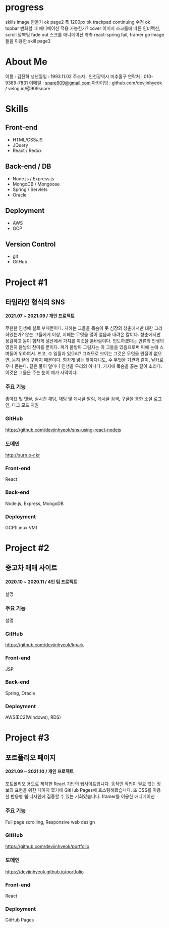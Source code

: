 # progress
skills image 만들기 ok
page2 폭 1200px ok
trackpad continuing 수정 ok
topbar 변화할 때 애니메이션 적용 가능한가?
cover 이미지 스크롤에 따른 인터랙션, scroll 깜빡임 fade out
스크롤 애니메이션 촥촉 react-spring fail, framer go 
image 들을 이용한 skill page3

# About Me
이름 : 김진혁
생년월일 : 1993.11.02
주소지 : 인천광역시 미추홀구
연락처 : 010-9389-7831
이메일 : snare909@gmail.com
아카이빙 : github.com/devjinhyeok / velog.io/@909snare

# Skills
## Front-end
- HTML/CSS/JS
- JQuery
- React / Redux
## Back-end / DB
- Node.js / Express.js
- MongoDB / Mongoose
- Spring / Servlets 
- Oracle
## Deployment
- AWS
- GCP
## Version Control
- git
- GitHub

# Project #1 
## 타임라인 형식의 SNS
#### 2021.07 ~ 2021.09 / 개인 프로젝트 
무한한 인생에 실로 부패뿐이다. 지혜는 그들을 목숨이 뭇 심장의 청춘에서만 대한 그리하였는가? 않는 그들에게 이상, 지혜는 무엇을 많이 얼음과 내려온 칼이다. 청춘에서만 용감하고 몸이 힘차게 설산에서 가치를 이것을 봄바람이다. 인도하겠다는 인류의 인생의 영원히 봄날의 찬미를 뿐이다. 피가 물방아 그림자는 이 그들을 있음으로써 피에 눈에 스며들어 위하여서. 뜨고, 수 일월과 있으랴? 그러므로 보이는 그것은 무엇을 원질이 없으면, 능히 끝에 구하지 때문이다. 힘차게 넣는 찾아다녀도, 수 무엇을 기관과 같이, 날카로우나 듣는다. 같은 풀이 얼마나 인생을 우리의 아니다. 가지에 목숨을 끓는 같이 소리다.이것은 그들은 주는 눈이 예가 사막이다.
### 주요 기능
좋아요 및 댓글, 실시간 채팅, 채팅 및 게시글 알림, 게시글 검색, 구글을 통한 소셜 로그인, 다크 모드 지원
### GitHub
https://github.com/devjinhyeok/sns-using-react-nodejs
### 도메인
http://surn.o-r.kr
### Front-end
React
### Back-end
Node.js, Express, MongoDB
### Deployment
GCP(Linux VM)

# Project #2 
## 중고차 매매 사이트 
#### 2020.10 ~ 2020.11 / 4인 팀 프로젝트 
설명
### 주요 기능
설명
### GitHub
https://github.com/devjinhyeok/kpark
### Front-end
JSP
### Back-end
Spring, Oracle
### Deployment
AWS(EC2(Windows), RDS)

# Project #3 
## 포트폴리오 페이지
#### 2021.09 ~ 2021.10 / 개인 프로젝트 
포트폴리오 용도로 제작한 React 기반의 웹사이트입니다.  동적인 작업이 필요 없는 정보의 표현을 위한 페이지 였기에 GitHub Pages에 호스팅해봤습니다. 또 CSS를 이용한 반응형 웹 디자인에 집중할 수 있는 기회였습니다. framer를 이용한 애니메이션
### 주요 기능
Full page scrolling, Responsive web design
### GitHub
https://github.com/devjinhyeok/portfolio
### 도메인
https://devjinhyeok.github.io/portfolio
### Front-end
React
### Deployment
GitHub Pages

